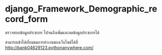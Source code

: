 # django_Framework_Demographic_record_form
ตรวจสอบข้อมูลประชากร ไปจนถึงเพิ่มและลดข้อมูลประชากรได้

สามารถเข้าไปเยี่ยมชมการทำงานของเว็บไซต์ได้ที่ http://bank04629123.pythonanywhere.com/
